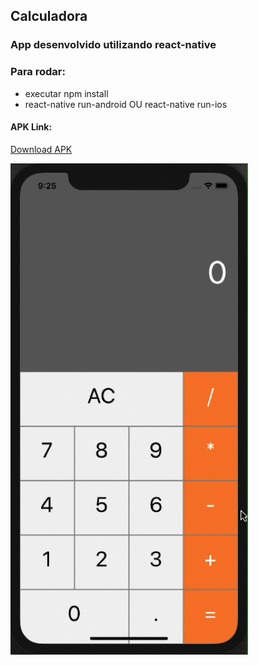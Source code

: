 ## Calculadora

### App desenvolvido utilizando react-native

### Para rodar:
 - executar npm install
 - react-native run-android OU react-native run-ios

#### APK Link:
[Download APK](https://drive.google.com/file/d/1hK6HDBfx7d32rMsJi25ombrNXFWtCHUj/view?usp=sharing)

![App Demo](demo/react_calc_gif.gif "React Calc")